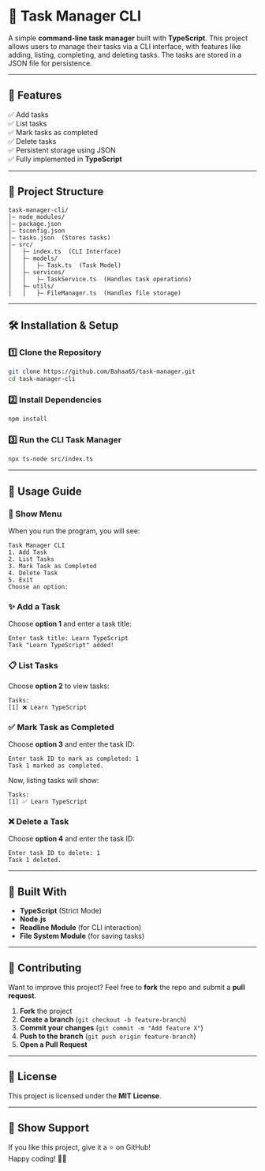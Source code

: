 # 📝 Task Manager CLI

A simple **command-line task manager** built with **TypeScript**. This project allows users to manage their tasks via a CLI interface, with features like adding, listing, completing, and deleting tasks. The tasks are stored in a JSON file for persistence.

---

## 🚀 Features
✅ Add tasks  
✅ List tasks  
✅ Mark tasks as completed  
✅ Delete tasks  
✅ Persistent storage using JSON  
✅ Fully implemented in **TypeScript**  

---

## 💂️ Project Structure
```
task-manager-cli/
│️— node_modules/
│️— package.json
│️— tsconfig.json
│️— tasks.json  (Stores tasks)
│️— src/
│   ├️— index.ts  (CLI Interface)
│   ├️— models/
│   │   ├️— Task.ts  (Task Model)
│   ├️— services/
│   │   ├️— TaskService.ts  (Handles task operations)
│   ├️— utils/
│   │   ├️— FileManager.ts  (Handles file storage)
```

---

## 🛠 Installation & Setup

### 1️⃣ Clone the Repository
```sh
git clone https://github.com/Bahaa65/task-manager.git
cd task-manager-cli
```

### 2️⃣ Install Dependencies
```sh
npm install
```

### 3️⃣ Run the CLI Task Manager
```sh
npx ts-node src/index.ts
```

---

## 📝 Usage Guide

### 💜 Show Menu
When you run the program, you will see:
```
Task Manager CLI
1. Add Task
2. List Tasks
3. Mark Task as Completed
4. Delete Task
5. Exit
Choose an option:
```

### ✨ Add a Task
Choose **option 1** and enter a task title:
```
Enter task title: Learn TypeScript
Task "Learn TypeScript" added!
```

### 📋 List Tasks
Choose **option 2** to view tasks:
```
Tasks:
[1] ❌ Learn TypeScript
```

### ✅ Mark Task as Completed
Choose **option 3** and enter the task ID:
```
Enter task ID to mark as completed: 1
Task 1 marked as completed.
```
Now, listing tasks will show:
```
Tasks:
[1] ✅ Learn TypeScript
```

### ❌ Delete a Task
Choose **option 4** and enter the task ID:
```
Enter task ID to delete: 1
Task 1 deleted.
```

---

## 🏰 Built With
- **TypeScript** (Strict Mode)
- **Node.js**
- **Readline Module** (for CLI interaction)
- **File System Module** (for saving tasks)

---

## 🤝 Contributing
Want to improve this project? Feel free to **fork** the repo and submit a **pull request**.

1. **Fork** the project  
2. **Create a branch** (`git checkout -b feature-branch`)  
3. **Commit your changes** (`git commit -m "Add feature X"`)  
4. **Push to the branch** (`git push origin feature-branch`)  
5. **Open a Pull Request**  

---

## 📝 License
This project is licensed under the **MIT License**.

---

## 🌟 Show Support
If you like this project, give it a ⭐ on GitHub!  
Happy coding! 🚀🔥

